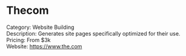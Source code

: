 # Thecom

Category: Website Building  
Description: Generates site pages specifically optimized for their use.  
Pricing: From $3k  
Website: https://www.the.com
